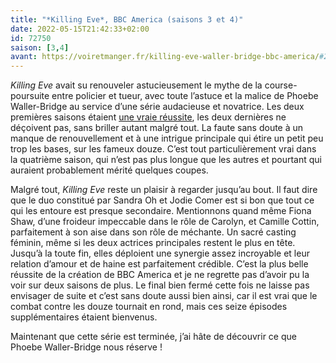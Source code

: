 ```yaml
---
title: "*Killing Eve*, BBC America (saisons 3 et 4)"
date: 2022-05-15T21:42:33+02:00
id: 72750
saison: [3,4]
avant: https://voiretmanger.fr/killing-eve-waller-bridge-bbc-america/#2
---
```


*Killing Eve* avait su renouveler astucieusement le mythe de la course-poursuite entre policier et tueur, avec toute l’astuce et la malice de Phoebe Waller-Bridge au service d’une série audacieuse et novatrice. Les deux premières saisons étaient [une vraie réussite](https://voiretmanger.fr/killing-eve-waller-bridge-bbc-america/), les deux dernières ne déçoivent pas, sans briller autant malgré tout. La faute sans doute à un manque de renouvellement et à une intrigue principale qui étire un petit peu trop les bases, sur les fameux douze. C’est tout particulièrement vrai dans la quatrième saison, qui n’est pas plus longue que les autres et pourtant qui auraient probablement mérité quelques coupes.

Malgré tout, *Killing Eve* reste un plaisir à regarder jusqu’au bout. Il faut dire que le duo constitué par Sandra Oh et Jodie Comer est si bon que tout ce qui les entoure est presque secondaire. Mentionnons quand même Fiona Shaw, d’une froideur impeccable dans le rôle de Carolyn, et Camille Cottin, parfaitement à son aise dans son rôle de méchante. Un sacré casting féminin, même si les deux actrices principales restent le plus en tête. Jusqu’à la toute fin, elles déploient une synergie assez incroyable et leur relation d’amour et de haine est parfaitement crédible. C’est la plus belle réussite de la création de BBC America et je ne regrette pas d’avoir pu la voir sur deux saisons de plus. Le final bien fermé cette fois ne laisse pas envisager de suite et c’est sans doute aussi bien ainsi, car il est vrai que le combat contre les douze tournait en rond, mais ces seize épisodes supplémentaires étaient bienvenus. 

Maintenant que cette série est terminée, j’ai hâte de découvrir ce que Phoebe Waller-Bridge nous réserve !